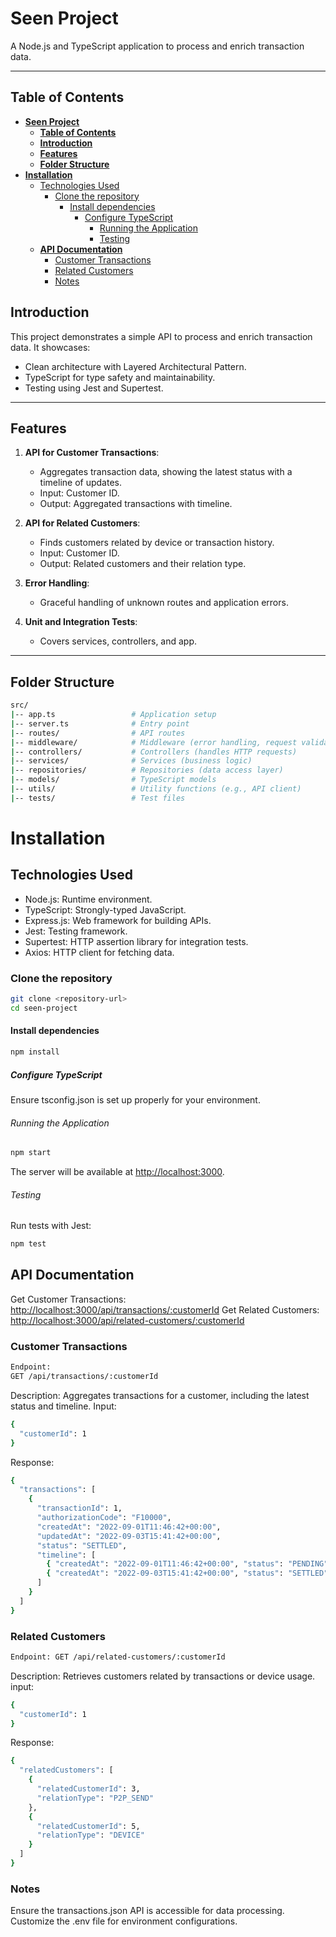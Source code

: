 # **Seen Project**

A Node.js and TypeScript application to process and enrich transaction data.

---

## **Table of Contents**

- [**Seen Project**](#seen-project)
  - [**Table of Contents**](#table-of-contents)
  - [**Introduction**](#introduction)
  - [**Features**](#features)
  - [**Folder Structure**](#folder-structure)
- [**Installation**](#installation)
  - [Technologies Used](#technologies-used)
    - [Clone the repository](#clone-the-repository)
      - [Install dependencies](#install-dependencies)
        - [Configure TypeScript](#configure-typescript)
          - [Running the Application](#running-the-application)
          - [Testing](#testing)
  - [**API Documentation**](#api-documentation)
    - [Customer Transactions](#customer-transactions)
    - [Related Customers](#related-customers)
    - [Notes](#notes)

## **Introduction**

This project demonstrates a simple API to process and enrich transaction data. It showcases:

- Clean architecture with Layered Architectural Pattern.
- TypeScript for type safety and maintainability.
- Testing using Jest and Supertest.

---

## **Features**

1. **API for Customer Transactions**:
   - Aggregates transaction data, showing the latest status with a timeline of updates.
   - Input: Customer ID.
   - Output: Aggregated transactions with timeline.

2. **API for Related Customers**:
   - Finds customers related by device or transaction history.
   - Input: Customer ID.
   - Output: Related customers and their relation type.

3. **Error Handling**:
   - Graceful handling of unknown routes and application errors.

4. **Unit and Integration Tests**:
   - Covers services, controllers, and app.

---

## **Folder Structure**

```bash
src/
|-- app.ts                 # Application setup
|-- server.ts              # Entry point
|-- routes/                # API routes
|-- middleware/            # Middleware (error handling, request validation)
|-- controllers/           # Controllers (handles HTTP requests)
|-- services/              # Services (business logic)
|-- repositories/          # Repositories (data access layer)
|-- models/                # TypeScript models
|-- utils/                 # Utility functions (e.g., API client)
|-- tests/                 # Test files
```

# **Installation**

## Technologies Used

- Node.js: Runtime environment.
- TypeScript: Strongly-typed JavaScript.
- Express.js: Web framework for building APIs.
- Jest: Testing framework.
- Supertest: HTTP assertion library for integration tests.
- Axios: HTTP client for fetching data.

### Clone the repository

```bash
git clone <repository-url>
cd seen-project
```

#### Install dependencies

```bash
npm install
```

##### Configure TypeScript

Ensure tsconfig.json is set up properly for your environment.

###### Running the Application

```bash
npm start
```

The server will be available at <http://localhost:3000>.

###### Testing

Run tests with Jest:

```bash
npm test
```

## **API Documentation**

Get Customer Transactions: <http://localhost:3000/api/transactions/:customerId>
Get Related Customers: <http://localhost:3000/api/related-customers/:customerId>

### Customer Transactions

```bash
Endpoint: 
GET /api/transactions/:customerId
```

Description: Aggregates transactions for a customer, including the latest status and timeline.
Input:

```bash
{
  "customerId": 1
}
```

Response:

```bash
{
  "transactions": [
    {
      "transactionId": 1,
      "authorizationCode": "F10000",
      "createdAt": "2022-09-01T11:46:42+00:00",
      "updatedAt": "2022-09-03T15:41:42+00:00",
      "status": "SETTLED",
      "timeline": [
        { "createdAt": "2022-09-01T11:46:42+00:00", "status": "PENDING", "amount": 5000 },
        { "createdAt": "2022-09-03T15:41:42+00:00", "status": "SETTLED", "amount": 5000 }
      ]
    }
  ]
}
```

### Related Customers

```bash
Endpoint: GET /api/related-customers/:customerId
```

Description: Retrieves customers related by transactions or device usage.
input:

```bash
{
  "customerId": 1
}
```

Response:

```bash
{
  "relatedCustomers": [
    {
      "relatedCustomerId": 3,
      "relationType": "P2P_SEND"
    },
    {
      "relatedCustomerId": 5,
      "relationType": "DEVICE"
    }
  ]
}
```

### Notes

Ensure the transactions.json API is accessible for data processing.
Customize the .env file for environment configurations.
